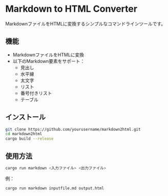 # Markdown to HTML Converter

MarkdownファイルをHTMLに変換するシンプルなコマンドラインツールです。

## 機能

- MarkdownファイルをHTMLに変換
- 以下のMarkdown要素をサポート：
  - 見出し
  - 水平線
  - 太文字
  - リスト
  - 番号付きリスト
  - テーブル

## インストール

```bash
git clone https://github.com/yourusername/markdown2html.git
cd markdown2html
cargo build --release
```

## 使用方法

```bash
cargo run markdown <入力ファイル> <出力ファイル>
```

例：
```bash
cargo run markdown inputfile.md output.html
```
